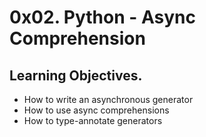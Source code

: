 # 0x02. Python - Async Comprehension

## Learning Objectives.
* How to write an asynchronous generator
* How to use async comprehensions
* How to type-annotate generators